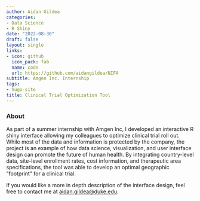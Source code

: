 ```yaml
---
author: Aidan Gildea
categories:
- Data Science
- R Shiny
date: "2022-08-30"
draft: false
layout: single
links:
- icon: github
  icon_pack: fab
  name: code
  url: https://github.com/aidangildea/NIFA
subtitle: Amgen Inc. Internship
tags:
- hugo-site
title: Clinical Trial Optimization Tool
---
```


### About

As part of a summer internship with Amgen Inc, I developed an interactive R shiny interface allowing my colleagues to optimize clinical trial roll out. While most of the data and information is protected by the company, the project is an example of how data science, visualization, and user interface design can promote the future of human health. By integrating country-level data, site-level enrollment rates, cost information, and therapeutic area specifications, the tool was able to develop an optimal geographic "footprint" for a clinical trial.  

If you would like a more in depth description of the interface design, feel free to contact me at aidan.gildea@duke.edu.

